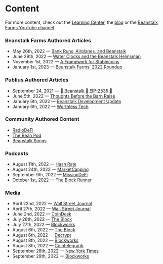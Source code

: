 # Content

For more content, check out the [Learning Center](https://bean.money/learning-center), the [blog](https://bean.money/blog) or the [Beanstalk Farms YouTube channel](https://www.youtube.com/c/BeanstalkFarms/videos).&#x20;

### Beanstalk Farms Authored Articles

* May 26th, 2022 — [Bank Runs, Airplanes, and Beanstalk](https://bean.money/blog/bank-runs-airplanes-and-beanstalk)
* June 29th, 2022 — [Water Clocks and the Beanstalk Helmsman](https://bean.money/blog/water-clocks-and-the-beanstalk-helmsman)
* November 1st, 2022 — [A Framework for Stablecoins](https://bean.money/blog/a-framework-for-stablecoins)
* January 1st, 2023 — [Beanstalk Farms' 2022 Roundup](https://bean.money/blog/beanstalk-farms-2022-roundup)

### Publius Authored Articles

* September 24, 2021 — [🌱 Beanstalk 🤝 EIP-2535 💎](https://publius.money/blog/2021-09-24-beanstalk-eip-2535)
* June 5th, 2022 — [Thoughts Before the Barn Raise](https://publius.money/blog/2022-06-05-thoughts-before-the-barn-raise)
* January 6th, 2022 — [Beanstalk Development Update](https://publius.money/blog/2023-01-06-beanstalk-development-update)
* January 6th, 2022 — [Worthless Tech](https://publius.money/blog/2023-01-06-worthless-tech)

### Community Authored Content

* [RadioDeFi](https://www.radio-defi.com/)
* [The Bean Pod](https://www.youtube.com/playlist?list=PLyqLJA5Mbo9a6kL3vhJGM0HtRjqALfoD\_)
* [Beanstalk Songs](https://www.youtube.com/playlist?list=PLyqLJA5Mbo9Y9ZA7m2qip8tdNY37HBAlo)

### Podcasts

* August 11th, 2022 — [Hash Rate](https://www.youtube.com/watch?v=YD08SefiJ8Q)
* August 24th, 2022 — [MarketCapping](https://youtu.be/5LHsIES6THs)
* September 9th, 2022 — [MissionDeFi](https://youtu.be/hotl8RA-IxY)
* October 1st, 2022 — [The Block Runner](https://www.youtube.com/watch?v=8GTXUJV6mLs)

### Media

* April 22nd, 2022 — [Wall Street Journal](https://www.wsj.com/articles/crypto-thieves-get-bolder-by-the-heist-stealing-record-amounts-11650582598)
* April 27th, 2022 — [Wall Street Journal](https://www.wsj.com/articles/hacked-crypto-startups-get-capital-infusions-from-investors-11651053602)
* June 2nd, 2022 — [CoinDesk](https://www.coindesk.com/business/2022/06/02/beanstalk-stablecoin-protocol-barn-raise-aims-to-restore-77m-in-lost-funds/)
* July 26th, 2022 — [The Block](https://www.theblock.co/post/159618/root-raise-beanstalk-stablecoin)
* July 27th, 2022 — [Blockworks](https://blockworks.co/news/hacked-stablecoin-beanstalk-raises-9m-for-market-protocol)
* August 6th, 2022 — [The Block](https://www.theblock.co/post/161915/beanstalk-stablecoin-relaunches-four-months-after-182-million-exploit)
* August 6th, 2022 — [Decrypt](https://decrypt.co/106882/beanstalk-celebrates-anniversary-with-safe-replant-and-unpause-months-after-182m-exploit)
* August 8th, 2022 — [Blockworks](https://blockworks.co/news/algo-stablecoin-protocol-beanstalk-relaunches-following-180m-hack)
* August 8th, 2022 — [Cointelegraph](https://cointelegraph.com/news/once-hacked-for-77m-beanstalk-s-algo-stablecoin-protocol-relaunches)
* September 28th, 2022 — [New York Times](https://www.nytimes.com/2022/09/28/technology/crypto-hacks-defi.html)
* September 29th, 2022 — [Blockworks](https://blockworks.co/news/playing-the-were-not-terra-stablecoin-game)
